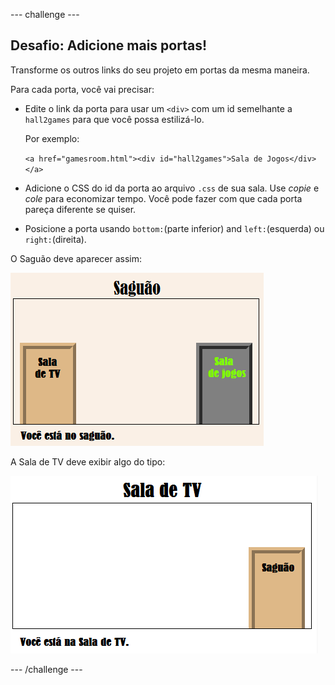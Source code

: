 \--- challenge \---

## Desafio: Adicione mais portas!

Transforme os outros links do seu projeto em portas da mesma maneira.

Para cada porta, você vai precisar:

+ Edite o link da porta para usar um `<div>` com um id semelhante a `hall2games` para que você possa estilizá-lo.
    
    Por exemplo:
    
    `<a href="gamesroom.html"><div id="hall2games">Sala de Jogos</div></a>`

+ Adicione o CSS do id da porta ao arquivo `.css` de sua sala. Use *copie* e *cole* para economizar tempo. Você pode fazer com que cada porta pareça diferente se quiser.

+ Posicione a porta usando `bottom:`(parte inferior) and `left:`(esquerda) ou `right:`(direita).

O Saguão deve aparecer assim:

![captura de tela](images/rooms-hall-doors.png)

A Sala de TV deve exibir algo do tipo:

![captura de tela](images/rooms-tvroom-door.png)

\--- /challenge \---